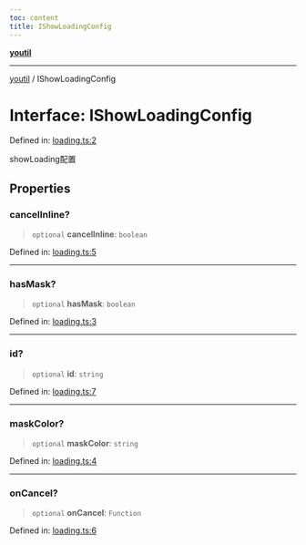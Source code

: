 ```yaml
---
toc: content
title: IShowLoadingConfig
---
```

[**youtil**](../README.md)

***

[youtil](../globals.md) / IShowLoadingConfig

# Interface: IShowLoadingConfig

Defined in: [loading.ts:2](https://github.com/sxei/youtil/blob/30101427658751f8b43f24d4818a71bdd729822f/src/loading.ts#L2)

showLoading配置

## Properties

### cancelInline?

> `optional` **cancelInline**: `boolean`

Defined in: [loading.ts:5](https://github.com/sxei/youtil/blob/30101427658751f8b43f24d4818a71bdd729822f/src/loading.ts#L5)

***

### hasMask?

> `optional` **hasMask**: `boolean`

Defined in: [loading.ts:3](https://github.com/sxei/youtil/blob/30101427658751f8b43f24d4818a71bdd729822f/src/loading.ts#L3)

***

### id?

> `optional` **id**: `string`

Defined in: [loading.ts:7](https://github.com/sxei/youtil/blob/30101427658751f8b43f24d4818a71bdd729822f/src/loading.ts#L7)

***

### maskColor?

> `optional` **maskColor**: `string`

Defined in: [loading.ts:4](https://github.com/sxei/youtil/blob/30101427658751f8b43f24d4818a71bdd729822f/src/loading.ts#L4)

***

### onCancel?

> `optional` **onCancel**: `Function`

Defined in: [loading.ts:6](https://github.com/sxei/youtil/blob/30101427658751f8b43f24d4818a71bdd729822f/src/loading.ts#L6)

